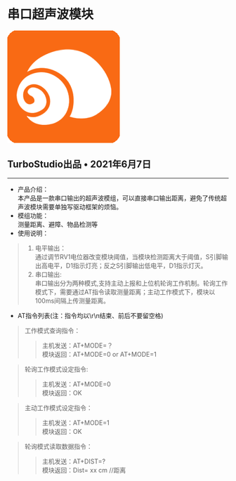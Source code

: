 # 串口超声波模块
![TurboStudio](/image/Turbo.png)
## TurboStudio出品 • 2021年6月7日
---
* 产品介绍：  
本产品是一款串口输出的超声波模组，可以直接串口输出距离，避免了传统超声波模块需要单独写驱动框架的烦恼。
* 模组功能：  
测量距离、避障、物品检测等
* 使用说明：  
>1. 电平输出：  
通过调节RV1电位器改变模块阈值，当模块检测距离大于阈值，S引脚输出高电平，D1指示灯亮；反之S引脚输出低电平，D1指示灯灭。
>2. 串口输出:  
串口输出分为两种模式,支持主动上报和上位机轮询工作机制。轮询工作模式下，需要通过AT指令读取测量距离；主动工作模式下，模块以100ms间隔上传测量距离。
* AT指令列表(注：指令均以\r\n结束、前后不要留空格)

>工作模式查询指令：  
>>主机发送：AT+MODE=？  
>>模块返回：AT+MODE=0 or AT+MODE=1

>轮询工作模式设定指令:  
>>主机发送：AT+MODE=0  
>>模块返回：OK

>主动工作模式设定指令：  
>>主机发送：AT+MODE=1  
>>模块返回：OK

>轮询模式读取数据指令：  
>>主机发送：AT+DIST=?  
>>模块返回：Dist= xx cm //距离
